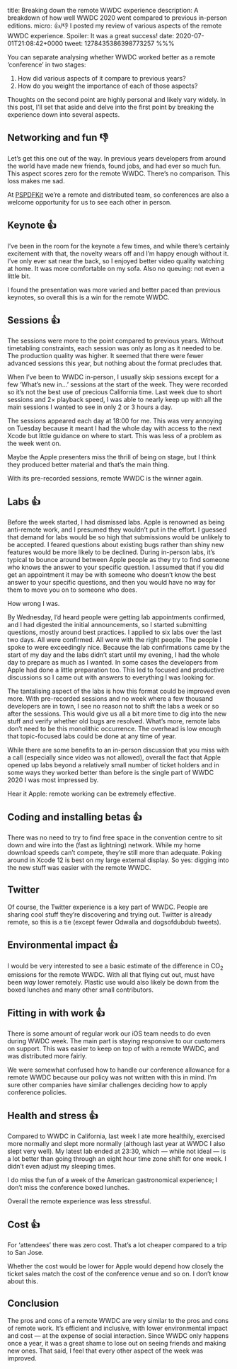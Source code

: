 title: Breaking down the remote WWDC experience
description: A breakdown of how well WWDC 2020 went compared to previous in-person editions.
micro: 👍/👎 I posted my review of various aspects of the remote WWDC experience. Spoiler: It was a great success!
date: 2020-07-01T21:08:42+0000
tweet: 1278435386398773257
%%%

You can separate analysing whether WWDC worked better as a remote ‘conference’ in two stages:

1. How did various aspects of it compare to previous years?
2. How do you weight the importance of each of those aspects?

Thoughts on the second point are highly personal and likely vary widely. In this post, I’ll set that aside and delve into the first point by breaking the experience down into several aspects.

## Networking and fun 👎

Let’s get this one out of the way. In previous years developers from around the world have made new friends, found jobs, and had ever so much fun. This aspect scores zero for the remote WWDC. There’s no comparison. This loss makes me sad.

At [PSPDFKit](https://pspdfkit.com/) we’re a remote and distributed team, so conferences are also a welcome opportunity for us to see each other in person.

## Keynote 👍

I’ve been in the room for the keynote a few times, and while there’s certainly excitement with that, the novelty wears off and I’m happy enough without it. I’ve only ever sat near the back, so I enjoyed better video quality watching at home. It was more comfortable on my sofa. Also no queuing: not even a little bit.

I found the presentation was more varied and better paced than previous keynotes, so overall this is a win for the remote WWDC.

## Sessions 👍

The sessions were more to the point compared to previous years. Without timetabling constraints, each session was only as long as it needed to be. The production quality was higher. It seemed that there were fewer advanced sessions this year, but nothing about the format precludes that.

When I’ve been to WWDC in-person, I usually skip sessions except for a few ‘What’s new in…’ sessions at the start of the week. They were recorded so it’s not the best use of precious California time. Last week due to short sessions and 2× playback speed, I was able to nearly keep up with all the main sessions I wanted to see in only 2 or 3 hours a day.

The sessions appeared each day at 18:00 for me. This was very annoying on Tuesday because it meant I had the whole day with access to the next Xcode but little guidance on where to start. This was less of a problem as the week went on.

Maybe the Apple presenters miss the thrill of being on stage, but I think they produced better material and that’s the main thing.

With its pre-recorded sessions, remote WWDC is the winner again.

## Labs 👍

Before the week started, I had dismissed labs. Apple is renowned as being anti-remote work, and I presumed they wouldn’t put in the effort. I guessed that demand for labs would be so high that submissions would be unlikely to be accepted. I feared questions about existing bugs rather than shiny new features would be more likely to be declined. During in-person labs, it’s typical to bounce around between Apple people as they try to find someone who knows the answer to your specific question. I assumed that if you did get an appointment it may be with someone who doesn’t know the best answer to your specific questions, and then you would have no way for them to move you on to someone who does.

How wrong I was.

By Wednesday, I’d heard people were getting lab appointments confirmed, and I had digested the initial announcements, so I started submitting questions, mostly around best practices. I applied to six labs over the last two days. All were confirmed. All were with the right people. The people I spoke to were exceedingly nice. Because the lab confirmations came by the start of my day and the labs didn’t start until my evening, I had the whole day to prepare as much as I wanted. In some cases the developers from Apple had done a little preparation too. This led to focused and productive discussions so I came out with answers to everything I was looking for.

The tantalising aspect of the labs is how this format could be improved even more. With pre-recorded sessions and no week where a few thousand developers are in town, I see no reason not to shift the labs a week or so after the sessions. This would give us all a bit more time to dig into the new stuff and verify whether old bugs are resolved. What’s more, remote labs don’t need to be this monolithic occurrence. The overhead is low enough that topic-focused labs could be done at any time of year.

While there are some benefits to an in-person discussion that you miss with a call (especially since video was not allowed), overall the fact that Apple opened up labs beyond a relatively small number of ticket holders and in some ways they worked better than before is the single part of WWDC 2020 I was most impressed by.

Hear it Apple: remote working can be extremely effective.

## Coding and installing betas 👍

There was no need to try to find free space in the convention centre to sit down and wire into the (fast as lightning) network. While my home download speeds can’t compete, they’re still more than adequate. Poking around in Xcode 12 is best on my large external display. So yes: digging into the new stuff was easier with the remote WWDC.

## Twitter

Of course, the Twitter experience is a key part of WWDC. People are sharing cool stuff they’re discovering and trying out. Twitter is already remote, so this is a tie (except fewer Odwalla and dogsofdubdub tweets).

## Environmental impact 👍

I would be very interested to see a basic estimate of the difference in CO<sub>2</sub> emissions for the remote WWDC. With all that flying cut out, must have been *way* lower remotely. Plastic use would also likely be down from the boxed lunches and many other small contributors.

## Fitting in with work 👍

There is some amount of regular work our iOS team needs to do even during WWDC week. The main part is staying responsive to our customers on support. This was easier to keep on top of with a remote WWDC, and was distributed more fairly.

We were somewhat confused how to handle our conference allowance for a remote WWDC because our policy was not written with this in mind. I’m sure other companies have similar challenges deciding how to apply conference policies.

## Health and stress 👍

Compared to WWDC in California, last week I ate more healthily, exercised more normally and slept more normally (although last year at WWDC I also slept very well). My latest lab ended at 23:30, which — while not ideal — is a lot better than going through an eight hour time zone shift for one week. I didn’t even adjust my sleeping times.

I do miss the fun of a week of the American gastronomical experience; I don’t miss the conference boxed lunches.

Overall the remote experience was less stressful.

## Cost 👍

For ‘attendees’ there was zero cost. That’s a lot cheaper compared to a trip to San Jose.

Whether the cost would be lower for Apple would depend how closely the ticket sales match the cost of the conference venue and so on. I don’t know about this.

## Conclusion

The pros and cons of a remote WWDC are very similar to the pros and cons of remote work. It’s efficient and inclusive, with lower environmental impact and cost — at the expense of social interaction. Since WWDC only happens once a year, it was a great shame to lose out on seeing friends and making new ones. That said, I feel that every other aspect of the week was improved.
